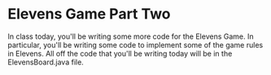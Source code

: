 # Elevens Game Part Two

In class today, you'll be writing some more code for the Elevens Game. In particular, you'll be writing some code to implement some of the game rules in Elevens. All off the code that you'll be writing today will be in the ElevensBoard.java file. 